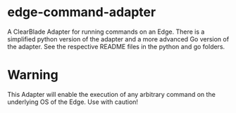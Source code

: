 # edge-command-adapter
A ClearBlade Adapter for running commands on an Edge. There is a simplified python version of the adapter and a more advanced Go version of the adapter. See the respective README files in the python and go folders.

# Warning
This Adapter will enable the execution of any arbitrary command on the underlying OS of the Edge. Use with caution!



